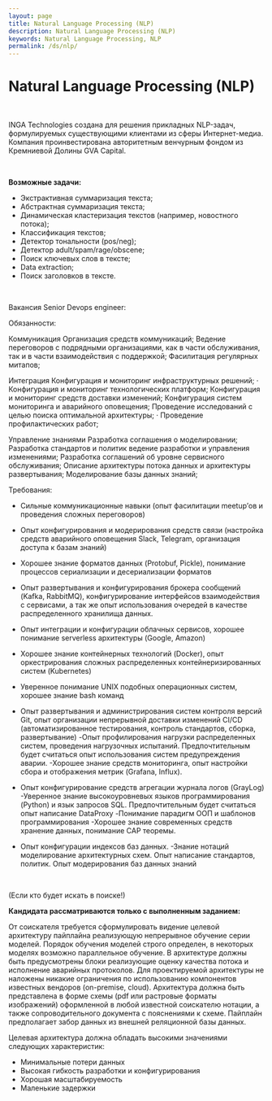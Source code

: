 ```yaml
---
layout: page
title: Natural Language Processing (NLP)
description: Natural Language Processing (NLP)
keywords: Natural Language Processing, NLP
permalink: /ds/nlp/
---
```


# Natural Language Processing (NLP)

<br/>

INGA Technologies создана для решения прикладных NLP-задач, формулируемых существующими клиентами из сферы Интернет-медиа. Компания проинвестирована авторитетным венчурным фондом из Кремниевой Долины GVA Capital.

<br/>

**Возможные задачи:**

- Экстрактивная суммаризация текста;
- Абстрактная суммаризация текста;
- Динамическая кластеризация текстов (например, новостного потока);
- Классификация текстов;
- Детектор тональности (pos/neg);
- Детектор adult/spam/rage/obscene;
- Поиск ключевых слов в тексте;
- Data extraction;
- Поиск заголовков в тексте.

<br/>

Вакансия Senior Devops engineer:

Обязанности:

Коммуникация
Организация средств коммуникаций;
Ведение переговоров с подрядными организациями, как в части обслуживания, так и в части
взаимодействия с поддержкой;
Фасилитация регулярных митапов;

Интеграция
Конфигурация и мониторинг инфраструктурных решений; ·
Конфигурация и мониторинг технологических платформ;
Конфигурация и мониторинг средств доставки изменений;
Конфигурация систем мониторинга и аварийного оповещения;
Проведение исследований с целью поиска оптимальной архитектуры; · Проведение
профилактических работ;

Управление знаниями
Разработка соглашения о моделировании;
Разработка стандартов и политик ведение разработки и управления изменениями;
Разработка соглашений об уровне сервисного обслуживания;
Описание архитектуры потока данных и архитектуры развертывания;
Моделирование базы данных знаний;

Требования:

- Сильные коммуникационные навыки (опыт фасилитации meetup’ов и проведения сложных
  переговоров)
- Опыт конфигурирования и модерирования средств связи (настройка средств аварийного
  оповещения Slack, Telegram, организация доступа к базам знаний)
- Хорошее знание форматов данных (Protobuf, Pickle), понимание процессов сериализации и
  десериализации форматов
- Опыт развертывания и конфигурирования брокера сообщений (Kafka, RabbitMQ),
  конфигурирование интерфейсов взаимодействия с сервисами, а так же опыт использования очередей в качестве распределенного хранилища данных.

- Опыт интеграции и конфигурации облачных сервисов, хорошее понимание serverless
  архитектуры (Google, Amazon)
- Хорошее знание контейнерных технологий (Docker), опыт оркестрирования сложных
  распределенных контейнеризированных систем (Kubernetes)
- Уверенное понимание UNIX подобных операционных систем, хорошее знание bash команд
- Опыт развертывания и администрирования систем контроля версий Git, опыт организации
  непрерывной доставки изменений CI/CD (автоматизированное тестирования, контроль
  стандартов, сборка, развертывание)
  -Опыт профилирования нагрузки распределенных систем, проведения нагрузочных испытаний.
  Предпочтительным будет считаться опыт использования систем предупреждения аварии.
  -Хорошее знание средств мониторинга, опыт настройки сбора и отображения метрик (Grafana,
  Influx).
- Опыт конфигурирование средств агрегации журнала логов (GrayLog)
  -Уверенное знание высокоуровневых языков программирования (Python) и язык запросов SQL.
  Предпочтительным будет считаться опыт написание DataProxy
  -Понимание парадигм ООП и шаблонов программирования
  -Хорошее знание современных средств хранение данных, понимание CAP теоремы.
- Опыт конфигурации индексов баз данных.
  -Знание нотаций моделирование архитектурных схем. Опыт написание стандартов, политик. Опыт
  модерирования баз данных знаний

<br/>

(Если кто будет искать в поиске!)

**Кандидата рассматриваются только с выполненным заданием:**

От соискателя требуется сформулировать видение целевой архитектуру пайплайна реализующую непрерывное обучение серии моделей. Порядок обучения моделей строго определен, в некоторых моделях возможно параллельное обучение. В архитектуре должны быть предусмотрены блоки реализующие оценку качества потока и исполнение аварийных протоколов. Для проектируемой архитектуры не наложены никакие ограничения по использованию компонентов известных вендоров (on-premise, cloud). Архитектура должна быть представлена в форме схемы (pdf или растровые форматы изображений) оформленной в любой известной соискателю нотации, а также сопроводительного документа с пояснениями к схеме. Пайплайн предполагает забор данных из внешней реляционной базы данных.

Целевая архитектура должна обладать высокими значениями следующих характеристик:

- Минимальные потери данных
- Высокая гибкость разработки и конфигурирования
- Хорошая масштабируемость
- Маленькие задержки
